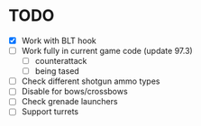 # TODO  
- [x] Work with BLT hook  
- [ ] Work fully in current game code (update 97.3)  
  - [ ] counterattack  
  - [ ] being tased  
- [ ] Check different shotgun ammo types  
- [ ] Disable for bows/crossbows  
- [ ] Check grenade launchers  
- [ ] Support turrets  
